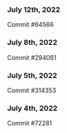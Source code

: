 ### July 12th, 2022

Commit #64566

### July 8th, 2022

Commit #294081

### July 5th, 2022

Commit #314353


### July 4th, 2022

Commit #72281
